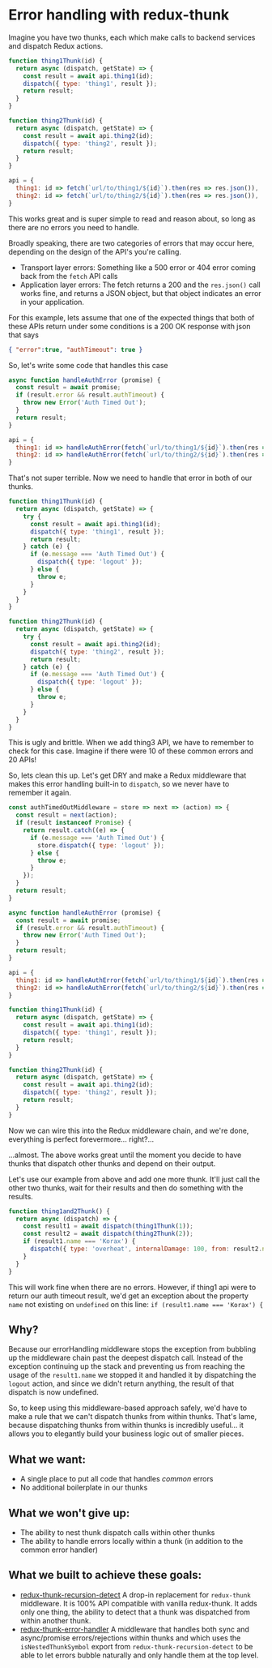 # Error handling with redux-thunk

Imagine you have two thunks, each which make calls to backend services and dispatch Redux actions.

```js
function thing1Thunk(id) {
  return async (dispatch, getState) => {
    const result = await api.thing1(id);
    dispatch({ type: 'thing1', result });
    return result;
  }
}

function thing2Thunk(id) {
  return async (dispatch, getState) => {
    const result = await api.thing2(id);
    dispatch({ type: 'thing2', result });
    return result;
  }
}

api = {
  thing1: id => fetch(`url/to/thing1/${id}`).then(res => res.json()),
  thing2: id => fetch(`url/to/thing2/${id}`).then(res => res.json()),
}
```

This works great and is super simple to read and reason about, so long as there are no errors you need to handle.

Broadly speaking, there are two categories of errors that may occur here, depending on the design of the API's you're calling.
* Transport layer errors:
  Something like a 500 error or 404 error coming back from the `fetch` API calls
* Application layer errors:
  The fetch returns a 200 and the `res.json()` call works fine, and returns a JSON object, but that object indicates an error in your application.

For this example, lets assume that one of the expected things that both of these APIs return under some conditions is a 200 OK response with json that says
```json
{ "error":true, "authTimeout": true }
```

So, let's write some code that handles this case

```js
async function handleAuthError (promise) {
  const result = await promise;
  if (result.error && result.authTimeout) {
    throw new Error('Auth Timed Out');
  }
  return result;
}

api = {
  thing1: id => handleAuthError(fetch(`url/to/thing1/${id}`).then(res => res.json())),
  thing2: id => handleAuthError(fetch(`url/to/thing2/${id}`).then(res => res.json())),
}
```
That's not super terrible.  Now we need to handle that error in both of our thunks.

```js
function thing1Thunk(id) {
  return async (dispatch, getState) => {
    try {
      const result = await api.thing1(id);
      dispatch({ type: 'thing1', result });
      return result;
    } catch (e) {
      if (e.message === 'Auth Timed Out') {
        dispatch({ type: 'logout' });
      } else {
        throw e;
      }
    }    
  }
}

function thing2Thunk(id) {
  return async (dispatch, getState) => {
    try {
      const result = await api.thing2(id);
      dispatch({ type: 'thing2', result });
      return result;
    } catch (e) {
      if (e.message === 'Auth Timed Out') {
        dispatch({ type: 'logout' });
      } else {
        throw e;
      }
    }
  }
}
```

This is ugly and brittle.  When we add thing3 API, we have to remember to check for this case.  Imagine if there were 10 of these common errors and 20 APIs!

So, lets clean this up.  Let's get DRY and make a Redux middleware that makes this error handling built-in to `dispatch`, so we never have to remember it again.

```js
const authTimedOutMiddleware = store => next => (action) => {
  const result = next(action);
  if (result instanceof Promise) {
    return result.catch((e) => {
      if (e.message === 'Auth Timed Out') {
        store.dispatch({ type: 'logout' });
      } else {
        throw e;
      }
    });
  }
  return result;
}

async function handleAuthError (promise) {
  const result = await promise;
  if (result.error && result.authTimeout) {
    throw new Error('Auth Timed Out');
  }
  return result;
}

api = {
  thing1: id => handleAuthError(fetch(`url/to/thing1/${id}`).then(res => res.json())),
  thing2: id => handleAuthError(fetch(`url/to/thing2/${id}`).then(res => res.json())),
}

function thing1Thunk(id) {
  return async (dispatch, getState) => {
    const result = await api.thing1(id);
    dispatch({ type: 'thing1', result });
    return result;
  }
}

function thing2Thunk(id) {
  return async (dispatch, getState) => {
    const result = await api.thing2(id);
    dispatch({ type: 'thing2', result });
    return result;
  }
}

```

Now we can wire this into the Redux middleware chain, and we're done, everything is perfect forevermore...
right?...

...almost.  The above works great until the moment you decide to have thunks that dispatch other thunks and depend on their output.

Let's use our example from above and add one more thunk.  It'll just call the other two thunks, wait for their results and then do something with the results.

```js
function thing1and2Thunk() {
  return async (dispatch) => {
    const result1 = await dispatch(thing1Thunk(1));
    const result2 = await dispatch(thing2Thunk(2));
    if (result1.name === 'Korax') {
      dispatch({ type: 'overheat', internalDamage: 100, from: result2.name });
    }
  }
}
```
This will work fine when there are no errors.  However, if thing1 api were to return our auth timeout result, we'd get an exception about the property `name` not existing on `undefined` on this line: `if (result1.name === 'Korax') {`

## Why?
Because our errorHandling middleware stops the exception from bubbling up the middleware chain past the deepest dispatch call.  Instead of the exception continuing up the stack and preventing us from reaching the usage of the `result1.name` we stopped it and handled it by dispatching the `logout` action, and since we didn't return anything, the result of that dispatch is now undefined.

So, to keep using this middleware-based approach safely, we'd have to make a rule that we can't dispatch thunks from within thunks.  That's lame, because dispatching thunks from within thunks is incredibly useful... it allows you to elegantly build your business logic out of smaller pieces.


## What we want:
* A single place to put all code that handles *common* errors
* No additional boilerplate in our thunks
## What we won't give up:
* The ability to nest thunk dispatch calls within other thunks
* The ability to handle errors locally within a thunk (in addition to the common error handler)


## What we built to achieve these goals:

* [redux-thunk-recursion-detect](//github.com/itaylor/thunk-centric-redux/blob/master/packages/redux-thunk-recursion-detect/readme.md) A drop-in replacement for `redux-thunk` middleware.  It is 100% API compatible with vanilla redux-thunk.  It adds only one thing, the ability to detect that a thunk was dispatched from within another thunk.
* [redux-thunk-error-handler](//github.com/itaylor/thunk-centric-redux/blob/master/packages/redux-thunk-error-handler/readme.md) A middleware that handles both sync and async/promise errors/rejections within thunks and which uses the `isNestedThunkSymbol` export from `redux-thunk-recursion-detect` to be able to let errors bubble naturally and only handle them at the top level.
